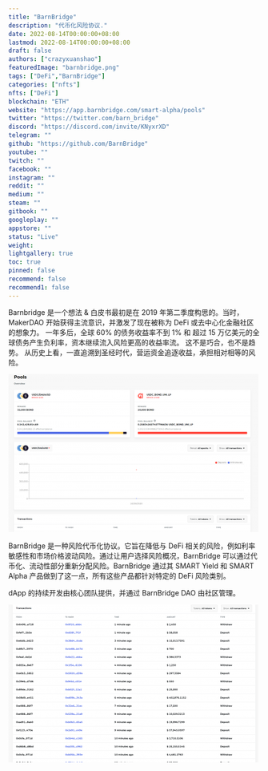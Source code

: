 ```yaml
---
title: "BarnBridge"
description: "代币化风险协议."
date: 2022-08-14T00:00:00+08:00
lastmod: 2022-08-14T00:00:00+08:00
draft: false
authors: ["crazyxuanshao"]
featuredImage: "barnbridge.png"
tags: ["DeFi","BarnBridge"]
categories: ["nfts"]
nfts: ["DeFi"]
blockchain: "ETH"
website: "https://app.barnbridge.com/smart-alpha/pools"
twitter: "https://twitter.com/barn_bridge"
discord: "https://discord.com/invite/KNyxrXD"
telegram: ""
github: "https://github.com/BarnBridge"
youtube: ""
twitch: ""
facebook: ""
instagram: ""
reddit: ""
medium: ""
steam: ""
gitbook: ""
googleplay: ""
appstore: ""
status: "Live"
weight: 
lightgallery: true
toc: true
pinned: false
recommend: false
recommend1: false
---
```

<p>Barnbridge 是一个想法 &amp; 白皮书最初是在 2019 年第二季度构思的。当时，MakerDAO 开始获得主流意识，并激发了现在被称为 DeFi 或去中心化金融社区的想象力。 一年多后，全球 60% 的债务收益率不到 1% 和 超过 15 万亿美元的全球债务产生负利率，资本继续流入风险更高的收益率流。 这不是巧合，也不是趋势。 从历史上看，一直追溯到圣经时代，营运资金追逐收益，承担相对相等的风险。</p>

![idngg](idngg.png)

BarnBridge 是一种风险代币化协议。它旨在降低与 DeFi 相关的风险，例如利率敏感性和市场价格波动风险。通过让用户选择风险概况，BarnBridge 可以通过代币化、流动性部分重新分配风险。BarnBridge 通过其 SMART Yield 和 SMART Alpha 产品做到了这一点，所有这些产品都针对特定的 DeFi 风险类别。

dApp 的持续开发由核心团队提供，并通过 BarnBridge DAO 由社区管理。

![odnmsoif](odnmsoif.png)